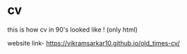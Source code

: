 # cv
this is how cv in 90's looked like ! (only html)

website link-  https://vikramsarkar10.github.io/old_times-cv/
